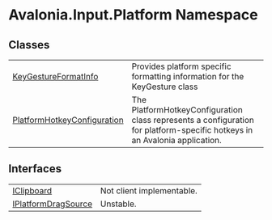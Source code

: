 # Avalonia.Input.Platform Namespace






## Classes
<table>
<tr>
<td><a href="T_Avalonia_Input_Platform_KeyGestureFormatInfo">KeyGestureFormatInfo</a></td>
<td>Provides platform specific formatting information for the KeyGesture class</td>
</tr>
<tr>
<td><a href="T_Avalonia_Input_Platform_PlatformHotkeyConfiguration">PlatformHotkeyConfiguration</a></td>
<td>The PlatformHotkeyConfiguration class represents a configuration for platform-specific hotkeys in an Avalonia application.</td>
</tr>
</table>

## Interfaces
<table>
<tr>
<td><a href="T_Avalonia_Input_Platform_IClipboard">IClipboard</a></td>
<td><Tag type="is-warning">Not client implementable.</Tag></td>
</tr>
<tr>
<td><a href="T_Avalonia_Input_Platform_IPlatformDragSource">IPlatformDragSource</a></td>
<td><Tag type="is-info">Unstable.</Tag></td>
</tr>
</table>
